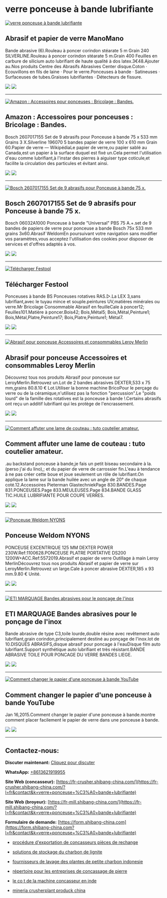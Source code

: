 # verre ponceuse à bande lubrifiante

<a href="https://swt.shibang-china.com/?l=fr&img&k=verre+ponceuse+%C3%A0+bande+lubrifiante" target="_blank">![verre ponceuse à bande lubrifiante](http://static.shibang-china.com/all-800x300/1094.jpg)</a>

## Abrasif et papier de verre ManoMano
Bande abrasive (6).Rouleau à poncer corindon stéarate 5 m Grain 240 SILVERLINE.Rouleau à poncer corindon stéarate 5 m.Grain 400 Feuilles en carbure de silicium auto lubrifiant de haute qualité à dos latex.3€48.Ajouter au.Nos produits Centre des Abrasifs Abrasives Center disque.Coton &middot; Ecouvillons en fils de laine &middot; Pour le verre.Ponceuses à bande &middot; Satineuses &middot; Surfaceuses de tubes.Graisses lubrifiantes &middot; Détecteurs de fissure.


<a href="https://whatsapp.shibangsoft.com/WhatsApp.php" target="_blank" title="WhatsApp">![](http://static.shibang-china.com/icon/whatsapp.png)</a> <a href="https://swt.shibang-china.com/?l=fr&icon&k=verre+ponceuse+%C3%A0+bande+lubrifiante" target="_blank">![](http://static.shibang-china.com/icon/chat-fr.png)</a>

---

<a href="https://swt.shibang-china.com/?l=fr&img&k=verre+ponceuse+%C3%A0+bande+lubrifiante" target="_blank">![Amazon : Accessoires pour ponceuses : Bricolage : Bandes.](http://static.shibang-china.com/all-800x300/864.jpg)</a>

## Amazon : Accessoires pour ponceuses : Bricolage : Bandes.
Bosch 2607017155 Set de 9 abrasifs pour Ponceuse à bande 75 x 533 mm Grains 3 X.Silverline 196070 5 bandes papier de verre 100 x 610 mm Grain 60.Papier de verre — WikipédiaLe papier de verre,ou papier sablé au Canada,est un papier à la surface duquel est fixé un.Cela permet l&#39;utilisation d&#39;eau comme lubrifiant,à l&#39;instar des pierres à aiguiser type coticule,et facilite la circulation des particules et évitant ainsi.


<a href="https://whatsapp.shibangsoft.com/WhatsApp.php" target="_blank" title="WhatsApp">![](http://static.shibang-china.com/icon/whatsapp.png)</a> <a href="https://swt.shibang-china.com/?l=fr&icon&k=verre+ponceuse+%C3%A0+bande+lubrifiante" target="_blank">![](http://static.shibang-china.com/icon/chat-fr.png)</a>

---

<a href="https://swt.shibang-china.com/?l=fr&img&k=verre+ponceuse+%C3%A0+bande+lubrifiante" target="_blank">![Bosch 2607017155 Set de 9 abrasifs pour Ponceuse à bande 75 x.](http://static.shibang-china.com/all-800x300/261.jpg)</a>

## Bosch 2607017155 Set de 9 abrasifs pour Ponceuse à bande 75 x.
Bosch 06032A1000 Ponceuse à bande &quot;Universal&quot; PBS 75 A.+.set de 9 bandes de papiers de verre pour ponceuse a bande Bosch 75x 533 mm grains 3x60.Abrasif WeldomEn poursuivant votre navigation sans modifier vos paramètres,vous acceptez l&#39;utilisation des cookies pour disposer de services et d&#39;offres adaptés à vos.


<a href="https://whatsapp.shibangsoft.com/WhatsApp.php" target="_blank" title="WhatsApp">![](http://static.shibang-china.com/icon/whatsapp.png)</a> <a href="https://swt.shibang-china.com/?l=fr&icon&k=verre+ponceuse+%C3%A0+bande+lubrifiante" target="_blank">![](http://static.shibang-china.com/icon/chat-fr.png)</a>

---

<a href="https://swt.shibang-china.com/?l=fr&img&k=verre+ponceuse+%C3%A0+bande+lubrifiante" target="_blank">![Télécharger Festool](http://static.shibang-china.com/all-800x300/865.jpg)</a>

## Télécharger Festool
Ponceuses à bande BS Ponceuses rotatives RAS.▷.La LEX 3,sans lubrifiant,avec le tuyau mince et souple.peintures UV,matières minérales ou verre.Mr Bricolage Consommable Abrasif en feuilleCale à poncer12; Feuilles101.Matière à poncer.Bois42; Bois,Métal5; Bois,Métal,Peinture1; Bois,Métal,Platre,Peinture17; Bois,Platre,Peinture1; Métal7.


<a href="https://whatsapp.shibangsoft.com/WhatsApp.php" target="_blank" title="WhatsApp">![](http://static.shibang-china.com/icon/whatsapp.png)</a> <a href="https://swt.shibang-china.com/?l=fr&icon&k=verre+ponceuse+%C3%A0+bande+lubrifiante" target="_blank">![](http://static.shibang-china.com/icon/chat-fr.png)</a>

---

<a href="https://swt.shibang-china.com/?l=fr&img&k=verre+ponceuse+%C3%A0+bande+lubrifiante" target="_blank">![Abrasif pour ponceuse Accessoires et consommables Leroy Merlin](http://static.shibang-china.com/all-800x300/133.jpg)</a>

## Abrasif pour ponceuse Accessoires et consommables Leroy Merlin
Découvrez tous nos produits Abrasif pour ponceuse sur LeroyMerlin.Retrouvez un.Lot de 2 bandes abrasives DEXTER,533 x 75 mm,grains 80.8.10 € Lot.Utiliser la bonne machine BricoPour le perçage du verre ou de la céramique,n&#39;utilisez pas la fonction &quot;percussion&quot;.Le &quot;poids lourd&quot; de la famille des rotatives est la ponceuse à bande !.Certains abrasifs ont reçu un additif lubrifiant qui les protège de l&#39;encrassement.


<a href="https://whatsapp.shibangsoft.com/WhatsApp.php" target="_blank" title="WhatsApp">![](http://static.shibang-china.com/icon/whatsapp.png)</a> <a href="https://swt.shibang-china.com/?l=fr&icon&k=verre+ponceuse+%C3%A0+bande+lubrifiante" target="_blank">![](http://static.shibang-china.com/icon/chat-fr.png)</a>

---

<a href="https://swt.shibang-china.com/?l=fr&img&k=verre+ponceuse+%C3%A0+bande+lubrifiante" target="_blank">![Comment affuter une lame de couteau : tuto coutelier amateur.](http://static.shibang-china.com/all-800x300/977.jpg)</a>

## Comment affuter une lame de couteau : tuto coutelier amateur.
.au backstand ponceuse à bande,je fais un petit biseau secondaire à la.(perso j&#39;ai du lino),; et du papier de verre de carrossier fin.L&#39;eau à tendance à ne pas créer cette boue et joue seulement un rôle de lubrifiant.On applique la lame sur la bande huilée avec un angle de 20° de chaque coté.12.Accessoires Pieterman GlastechniekPage 830.BANDES.Page 831.PONCEUSES.Page 833.MEULEUSES.Page 834.BANDE GLASS TIC.HUILE LUBRIFIANTE POUR COUPE VERRES.


<a href="https://whatsapp.shibangsoft.com/WhatsApp.php" target="_blank" title="WhatsApp">![](http://static.shibang-china.com/icon/whatsapp.png)</a> <a href="https://swt.shibang-china.com/?l=fr&icon&k=verre+ponceuse+%C3%A0+bande+lubrifiante" target="_blank">![](http://static.shibang-china.com/icon/chat-fr.png)</a>

---

<a href="https://swt.shibang-china.com/?l=fr&img&k=verre+ponceuse+%C3%A0+bande+lubrifiante" target="_blank">![Ponceuse Weldom NYONS](http://static.shibang-china.com/all-800x300/911.jpg)</a>

## Ponceuse Weldom NYONS
PONCEUSE EXCENTRIQUE 125 MM DEXTER POWER 230W.Ref:1100628.PONCEUSE PLATRE PORTATIVE DS200 1200W+ACC.Ref:5572019.Abrasif et papier de verre Outillage à main Leroy MerlinDécouvrez tous nos produits Abrasif et papier de verre sur LeroyMerlin.Retrouvez un large.Cale à poncer abrasive DEXTER,185 x 93 mm.9.80 € Unité.


<a href="https://whatsapp.shibangsoft.com/WhatsApp.php" target="_blank" title="WhatsApp">![](http://static.shibang-china.com/icon/whatsapp.png)</a> <a href="https://swt.shibang-china.com/?l=fr&icon&k=verre+ponceuse+%C3%A0+bande+lubrifiante" target="_blank">![](http://static.shibang-china.com/icon/chat-fr.png)</a>

---

<a href="https://swt.shibang-china.com/?l=fr&img&k=verre+ponceuse+%C3%A0+bande+lubrifiante" target="_blank">![ETI MARQUAGE Bandes abrasives pour le ponçage de l&#39;inox](http://static.shibang-china.com/all-800x300/346.jpg)</a>

## ETI MARQUAGE Bandes abrasives pour le ponçage de l&#39;inox
Bande abrasive de type C3,toile lourde,double résine avec revêtement auto lubrifiant,grain corindon,principalement destiné au ponçage de l&#39;inox.lot de 10.DISQUES ABRASIFS,disque abrasif pour poncage à l&#39;eauDisque film auto lubrifiant.Support synthétique auto lubrifiant et très résistant.BANDE ABRASIVE TOILE POUR PONCAGE DU VERRE BANDES LIEGE.


<a href="https://whatsapp.shibangsoft.com/WhatsApp.php" target="_blank" title="WhatsApp">![](http://static.shibang-china.com/icon/whatsapp.png)</a> <a href="https://swt.shibang-china.com/?l=fr&icon&k=verre+ponceuse+%C3%A0+bande+lubrifiante" target="_blank">![](http://static.shibang-china.com/icon/chat-fr.png)</a>

---

<a href="https://swt.shibang-china.com/?l=fr&img&k=verre+ponceuse+%C3%A0+bande+lubrifiante" target="_blank">![Comment changer le papier d&#39;une ponceuse à bande YouTube](http://static.shibang-china.com/all-800x300/1447.jpg)</a>

## Comment changer le papier d&#39;une ponceuse à bande YouTube
Jan 16,2015.Comment changer le papier d&#39;une ponceuse à bande.montre comment placer facilement le papier de verre dans une ponceuse à bande.

<a href="https://whatsapp.shibangsoft.com/WhatsApp.php" target="_blank" title="WhatsApp">![](http://static.shibang-china.com/icon/whatsapp.png)</a> <a href="https://swt.shibang-china.com/?l=fr&icon&k=verre+ponceuse+%C3%A0+bande+lubrifiante" target="_blank">![](http://static.shibang-china.com/icon/chat-fr.png)</a>

---
## Contactez-nous:

**Discuter maintenant:** [Cliquez pour discuter](https://swt.shibang-china.com?l=fr&contact&k=verre+ponceuse+%C3%A0+bande+lubrifiante)

**WhatsApp:**  [+8613621919955](https://whatsapp.shibangsoft.com/WhatsApp.php)

**Site Web (concasseur):** [https://fr-crusher.shibang-china.com/](https://fr-crusher.shibang-china.com/?l=fr&contact&k=verre+ponceuse+%C3%A0+bande+lubrifiante)

**Site Web (broyeur):** [https://fr-mill.shibang-china.com/](https://fr-mill.shibang-china.com/?l=fr&contact&k=verre+ponceuse+%C3%A0+bande+lubrifiante)

**Formulaire de demande:** [https://form.shibang-china.com](https://form.shibang-china.com?l=fr&contact&k=verre+ponceuse+%C3%A0+bande+lubrifiante)

* [procédure d&#39;exportation de concasseurs pièces de rechange](../40/proc%C3%A9dure%20d%26%2339%3Bexportation%20de%20concasseurs%20pi%C3%A8ces%20de%20rechange.md)

* [solutions de stockage du charbon de lignite](../31/solutions%20de%20stockage%20du%20charbon%20de%20lignite.md)

* [fournisseurs de lavage des plantes de petite charbon indonesie](../38/fournisseurs%20de%20lavage%20des%20plantes%20de%20petite%20charbon%20indonesie.md)

* [répertoire pour les entreprises de concassage de pierre](../32/r%C3%A9pertoire%20pour%20les%20entreprises%20de%20concassage%20de%20pierre.md)

* [le co t de la machine concasseur en inde](../32/le%20co%20t%20de%20la%20machine%20concasseur%20en%20inde.md)

* [mineria crusherplant produck china](../38/mineria%20crusherplant%20produck%20china.md)